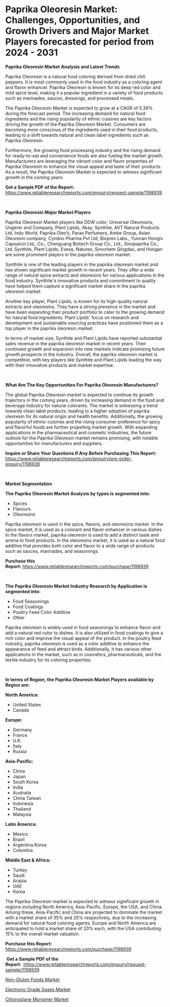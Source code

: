 <p><h1>Paprika Oleoresin Market: Challenges, Opportunities, and Growth Drivers and Major Market Players forecasted for period from 2024 - 2031</h1></p><p><strong>Paprika Oleoresin Market Analysis and Latest Trends</strong></p>
<p><p>Paprika Oleoresin is a natural food coloring derived from dried chili peppers. It is most commonly used in the food industry as a coloring agent and flavor enhancer. Paprika Oleoresin is known for its deep red color and mild spice level, making it a popular ingredient in a variety of food products such as marinades, sauces, dressings, and processed meats.</p><p>The Paprika Oleoresin Market is expected to grow at a CAGR of 5.39% during the forecast period. The increasing demand for natural food ingredients and the rising popularity of ethnic cuisines are key factors driving the growth of the Paprika Oleoresin Market. Consumers are becoming more conscious of the ingredients used in their food products, leading to a shift towards natural and clean label ingredients such as Paprika Oleoresin.</p><p>Furthermore, the growing food processing industry and the rising demand for ready-to-eat and convenience foods are also fueling the market growth. Manufacturers are leveraging the vibrant color and flavor properties of Paprika Oleoresin to enhance the visual appeal and taste of their products. As a result, the Paprika Oleoresin Market is expected to witness significant growth in the coming years.</p></p>
<p><strong>Get a Sample PDF of the Report:&nbsp;</strong> <a href="https://www.reliableresearchreports.com/enquiry/request-sample/1198939">https://www.reliableresearchreports.com/enquiry/request-sample/1198939</a></p>
<p>&nbsp;</p>
<p><strong>Paprika Oleoresin Major Market Players</strong></p>
<p><p>Paprika Oleoresin Market players like DDW color, Universal Oleoresins, Ungerer and Company, Plant Lipids, Akay, Synthite, AVT Natural Products Ltd, Indo World, Paprika Oleo’s, Paras Perfumers, Ambe Group, Asian Oleoresin company, Cymbio Pharma Pvt Ltd, Bioprex Labs., Yunnan Honglv Capsaicin Ltd., Co., Chenguang Biotech Group Co., Ltd., Sinopaprika Co., Ltd, Synthite, Plant Lipids, Evesa, Naturex, Sinochem Qingdao, and Hongan are some prominent players in the paprika oleoresin market.</p><p>Synthite is one of the leading players in the paprika oleoresin market and has shown significant market growth in recent years. They offer a wide range of natural spice extracts and oleoresins for various applications in the food industry. Synthite's innovative products and commitment to quality have helped them capture a significant market share in the paprika oleoresin market.</p><p>Another key player, Plant Lipids, is known for its high-quality natural extracts and oleoresins. They have a strong presence in the market and have been expanding their product portfolio to cater to the growing demand for natural food ingredients. Plant Lipids' focus on research and development and sustainable sourcing practices have positioned them as a top player in the paprika oleoresin market.</p><p>In terms of market size, Synthite and Plant Lipids have reported substantial sales revenue in the paprika oleoresin market in recent years. Their continued growth and expansion into new markets indicate promising future growth prospects in the industry. Overall, the paprika oleoresin market is competitive, with key players like Synthite and Plant Lipids leading the way with their innovative products and market expertise.</p></p>
<p>&nbsp;</p>
<p><strong>What Are The Key Opportunities For Paprika Oleoresin Manufacturers?</strong></p>
<p><p>The global Paprika Oleoresin market is expected to continue its growth trajectory in the coming years, driven by increasing demand in the food and beverage industry for natural colorants. The market is witnessing a trend towards clean label products, leading to a higher adoption of paprika oleoresin for its natural origin and health benefits. Additionally, the growing popularity of ethnic cuisines and the rising consumer preference for spicy and flavorful foods are further propelling market growth. With expanding applications in the pharmaceutical and cosmetic industries, the future outlook for the Paprika Oleoresin market remains promising, with notable opportunities for manufacturers and suppliers.</p></p>
<p><strong>Inquire or Share Your Questions If Any Before Purchasing This Report:</strong> <a href="https://www.reliableresearchreports.com/enquiry/pre-order-enquiry/1198939">https://www.reliableresearchreports.com/enquiry/pre-order-enquiry/1198939</a></p>
<p>&nbsp;</p>
<p><strong>Market Segmentation</strong></p>
<p><strong>The Paprika Oleoresin Market Analysis by types is segmented into:</strong></p>
<p><ul><li>Spices</li><li>Flavours</li><li>Oleoresins</li></ul></p>
<p><p>Paprika oleoresin is used in the spice, flavors, and oleoresins market. In the spice market, it is used as a colorant and flavor enhancer in various dishes. In the flavors market, paprika oleoresin is used to add a distinct taste and aroma to food products. In the oleoresins market, it is used as a natural food additive that provides both color and flavor to a wide range of products such as sauces, marinades, and seasonings.</p></p>
<p><strong>Purchase this Report:&nbsp;</strong><a href="https://www.reliableresearchreports.com/purchase/1198939">https://www.reliableresearchreports.com/purchase/1198939</a></p>
<p>&nbsp;</p>
<p><strong>The Paprika Oleoresin Market Industry Research by Application is segmented into:</strong></p>
<p><ul><li>Food Seasonings</li><li>Food Coatings</li><li>Poultry Feed Color Additive</li><li>Other</li></ul></p>
<p><p>Paprika oleoresin is widely used in food seasonings to enhance flavor and add a natural red color to dishes. It is also utilized in food coatings to give a rich color and improve the visual appeal of the product. In the poultry feed industry, paprika oleoresin is used as a color additive to enhance the appearance of feed and attract birds. Additionally, it has various other applications in the market, such as in cosmetics, pharmaceuticals, and the textile industry for its coloring properties.</p></p>
<p>&nbsp;</p>
<p><strong>In terms of Region, the Paprika Oleoresin Market Players available by Region are:</strong></p>
<p>
    <p> <strong> North America: </strong>
        <ul>
            <li>United States</li>
            <li>Canada</li>
        </ul>
        </p> 
    <p> <strong> Europe: </strong>
        <ul>
            <li>Germany</li>
            <li>France</li>
            <li>U.K.</li>
            <li>Italy</li>
            <li>Russia</li>
        </ul>
        </p> 
    <p> <strong> Asia-Pacific: </strong>
        <ul>
            <li>China</li>
            <li>Japan</li>
            <li>South Korea</li>
            <li>India</li>
            <li>Australia</li>
            <li>China Taiwan</li>
            <li>Indonesia</li>
            <li>Thailand</li>
            <li>Malaysia</li>
        </ul>
        </p> 
    <p> <strong> Latin America: </strong>
        <ul>
            <li>Mexico</li>
            <li>Brazil</li>
            <li>Argentina Korea</li>
            <li>Colombia</li>
        </ul>
        </p> 
    <p> <strong> Middle East & Africa: </strong>
        <ul>
            <li>Turkey</li>
            <li>Saudi</li>
            <li>Arabia</li>
            <li>UAE</li>
            <li>Korea</li>
        </ul>
    </p>
    </p>
<p><p>The Paprika Oleoresin market is expected to witness significant growth in regions including North America, Asia-Pacific, Europe, the USA, and China. Among these, Asia-Pacific and China are projected to dominate the market with a market share of 35% and 25% respectively, due to the increasing demand for natural food coloring agents. Europe and North America are anticipated to hold a market share of 20% each, with the USA contributing 15% to the overall market valuation.</p></p>
<p><strong>Purchase this Report: </strong><a href="https://www.reliableresearchreports.com/purchase/1198939">https://www.reliableresearchreports.com/purchase/1198939</a></p>
<p>&nbsp;<strong>Get a Sample PDF of the Report:&nbsp;&nbsp;</strong><a href="https://www.reliableresearchreports.com/enquiry/request-sample/1198939">https://www.reliableresearchreports.com/enquiry/request-sample/1198939</a></p>
<p><strong></strong></p>
<p><p><a href="https://view.publitas.com/reportprime-1/non-gluten-foods-market-with-the-goal-of-estimating-the-market-size-and-future-growth-potential-of-various-market-segments-based-on-component-applications-end-user-and-region/">Non-Gluten Foods Market</a></p><p><a href="https://view.publitas.com/reportprime-1/electronic-grade-gases-market-research-report-unlocks-analysis-on-the-market-financial-status-market-size-and-market-revenue-upto-2030/">Electronic Grade Gases Market</a></p><p><a href="https://view.publitas.com/reportprime-1/chlorosilane-monomer-market-size-growth-and-forecast-from-2023-2030/">Chlorosilane Monomer Market</a></p></p>